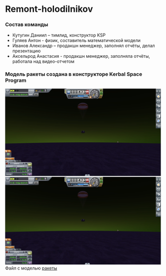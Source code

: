 # Remont-holodilnikov
### Состав команды
- Кутугин Даниил – тимлид, конструктор KSP
- Гуляев Антон - физик, составитель математической модели
- Иванов Александр – продакшн менеджер, заполнял отчёты, делал презентацию
- Аксельрод Анастасия - продакшн менеджер, заполняла отчёты, работала над видео-отчетом

### Модель ракеты создана в конструкторе Kerbal Space Program
![image2](https://github.com/dkutugin3/Remont-holodilnikov/blob/main/Pictures/land.png)
![image2](https://github.com/dkutugin3/Remont-holodilnikov/blob/main/Pictures/land.png)
Файл с моделью [ракеты](Venus_5.craft)
